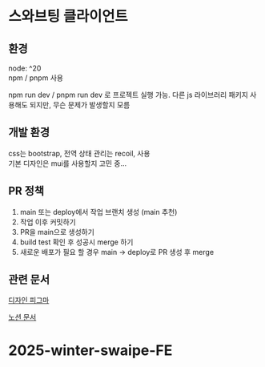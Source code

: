 # 스와브팅 클라이언트

## 환경

node: ^20 <br/>
npm / pnpm 사용 <br/>

npm run dev / pnpm run dev 로 프로젝트 실행 가능. 다른 js 라이브러리 패키지 사용해도 되지만, 무슨 문제가 발생할지 모름

## 개발 환경

css는 bootstrap, 전역 상태 관리는 recoil, 사용 <br/>
기본 디자인은 mui를 사용할지 고민 중...

## PR 정책

1. main 또는 deploy에서 작업 브랜치 생성 (main 추천) <br/>
2. 작업 이후 커밋하기
3. PR을 main으로 생성하기
4. build test 확인 후 성공시 merge 하기
5. 새로운 배포가 필요 할 경우 main -> deploy로 PR 생성 후 merge

## 관련 문서

[디자인 피그마](https://www.figma.com/design/6slpTaScpL6lF6PTrCfItj/2024-%EB%8F%84%EB%84%9B-%ED%94%84%EB%A1%9C%EC%A0%9D%ED%8A%B8?t=9rX3qszWH3pbSXcD-0)

[노션 문서](https://www.notion.so/Donut-Project-16881411707f806aaf57d89b2788975c?pvs=4)
# 2025-winter-swaipe-FE
